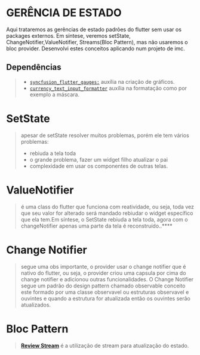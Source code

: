 # GERÊNCIA DE ESTADO

Aqui trataremos as gerências de estado padrões do flutter sem usar os packages externos. Em síntese, veremos setState, ChangeNotifier,ValueNotifier, Streams(Bloc Pattern), mas não usaremos o bloc provider. Desenvolvi estes conceitos aplicando num projeto de imc.

## Dependências
> - [`syncfusion_flutter_gauges:`]() auxília na criação de gráficos.
> - [`currency_text_input_formatter`]() auxília na formatação como por exemplo a máscara.

# SetState
> apesar de setState resolver muitos problemas, porém ele tem vários problemas:
> - rebiuda a tela toda
> - o grande problema, fazer um widget filho atualizar o pai
> - complexidade em usar os componentes de outras telas.

# ValueNotifier
> é uma class do flutter que funciona com reatividade, ou seja, toda vez que seu valor for alterado será mandado rebiudar o widget específico que ela tem.Em síntese, o SetState rebiuda a tela toda, agora com o changeNotifier apenas uma parte da tela é reconstruído..****

# Change Notifier
> segue uma obs importante, o provider usar o change notifier que é nativo do flutter, ou seja, o provider criou uma capsula por cima do change notifier e adicionou outras funcionalidades.
> O Change Notifier segue um padrão do design pattern chamado observable conceito este formado por uma classe observavel ou estruturas observavel e ouvintes e quando a estrutura for atualizada então os ouvintes serão atualizados.


# Bloc Pattern
> [**Review Stream**](https://github.com/jcarloscody/dart_Stream)
> é a utilização de stream para atualização do estado.
> 